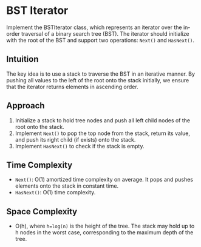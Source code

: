 # BST Iterator

Implement the BSTIterator class, which represents an iterator over the in-order traversal of a binary search tree (BST). The iterator should initialize with the root of the BST and support two operations: `Next()` and `HasNext()`.

## Intuition
The key idea is to use a stack to traverse the BST in an iterative manner. By pushing all values to the left of the root onto the stack initially, we ensure that the iterator returns elements in ascending order.

## Approach
1. Initialize a stack to hold tree nodes and push all left child nodes of the root onto the stack.
2. Implement `Next()` to pop the top node from the stack, return its value, and push its right child (if exists) onto the stack.
3. Implement `HasNext()` to check if the stack is empty.

## Time Complexity
- `Next()`: O(1) amortized time complexity on average. It pops and pushes elements onto the stack in constant time.
- `HasNext()`: O(1) time complexity.

## Space Complexity
- O(h), where `h=log(n)` is the height of the tree. The stack may hold up to h nodes in the worst case, corresponding to the maximum depth of the tree.